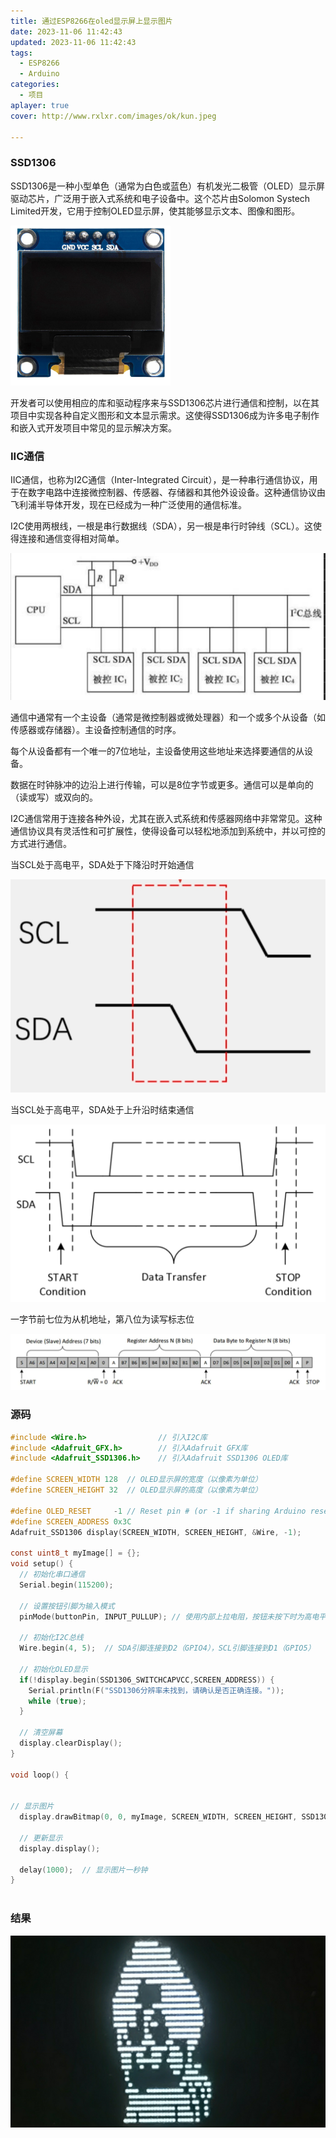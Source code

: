```yaml
---
title: 通过ESP8266在oled显示屏上显示图片
date: 2023-11-06 11:42:43
updated: 2023-11-06 11:42:43
tags:
  - ESP8266
  - Arduino
categories:
  - 项目
aplayer: true
cover: http://www.rxlxr.com/images/ok/kun.jpeg

---
```


###  SSD1306

SSD1306是一种小型单色（通常为白色或蓝色）有机发光二极管（OLED）显示屏驱动芯片，广泛用于嵌入式系统和电子设备中。这个芯片由Solomon Systech Limited开发，它用于控制OLED显示屏，使其能够显示文本、图像和图形。

<img src="./images/ssd1306.webp" style="zoom:25%"/>

开发者可以使用相应的库和驱动程序来与SSD1306芯片进行通信和控制，以在其项目中实现各种自定义图形和文本显示需求。这使得SSD1306成为许多电子制作和嵌入式开发项目中常见的显示解决方案。

### IIC通信

IIC通信，也称为I2C通信（Inter-Integrated Circuit），是一种串行通信协议，用于在数字电路中连接微控制器、传感器、存储器和其他外设设备。这种通信协议由飞利浦半导体开发，现在已经成为一种广泛使用的通信标准。

I2C使用两根线，一根是串行数据线（SDA），另一根是串行时钟线（SCL）。这使得连接和通信变得相对简单。

![](./images/wire.jpg)

通信中通常有一个主设备（通常是微控制器或微处理器）和一个或多个从设备（如传感器或存储器）。主设备控制通信的时序。

每个从设备都有一个唯一的7位地址，主设备使用这些地址来选择要通信的从设备。

数据在时钟脉冲的边沿上进行传输，可以是8位字节或更多。通信可以是单向的（读或写）或双向的。

I2C通信常用于连接各种外设，尤其在嵌入式系统和传感器网络中非常常见。这种通信协议具有灵活性和可扩展性，使得设备可以轻松地添加到系统中，并以可控的方式进行通信。

当SCL处于高电平，SDA处于下降沿时开始通信

![](./images/start.jpg)

当SCL处于高电平，SDA处于上升沿时结束通信

![](./images/data.jpg)

一字节前七位为从机地址，第八位为读写标志位

![](./images/binary.jpg)

### 源码

```c
#include <Wire.h>                // 引入I2C库
#include <Adafruit_GFX.h>        // 引入Adafruit GFX库
#include <Adafruit_SSD1306.h>    // 引入Adafruit SSD1306 OLED库

#define SCREEN_WIDTH 128  // OLED显示屏的宽度（以像素为单位）
#define SCREEN_HEIGHT 32  // OLED显示屏的高度（以像素为单位）

#define OLED_RESET     -1 // Reset pin # (or -1 if sharing Arduino reset pin)
#define SCREEN_ADDRESS 0x3C
Adafruit_SSD1306 display(SCREEN_WIDTH, SCREEN_HEIGHT, &Wire, -1);

const uint8_t myImage[] = {};
void setup() {
  // 初始化串口通信
  Serial.begin(115200);

  // 设置按钮引脚为输入模式
  pinMode(buttonPin, INPUT_PULLUP); // 使用内部上拉电阻，按钮未按下时为高电平

  // 初始化I2C总线
  Wire.begin(4, 5);  // SDA引脚连接到D2（GPIO4），SCL引脚连接到D1（GPIO5）

  // 初始化OLED显示
  if(!display.begin(SSD1306_SWITCHCAPVCC,SCREEN_ADDRESS)) {
    Serial.println(F("SSD1306分辨率未找到，请确认是否正确连接。"));
    while (true);
  }

  // 清空屏幕
  display.clearDisplay();
}

void loop() {


// 显示图片
  display.drawBitmap(0, 0, myImage, SCREEN_WIDTH, SCREEN_HEIGHT, SSD1306_WHITE);

  // 更新显示
  display.display();

  delay(1000);  // 显示图片一秒钟
}



```

### 结果

![](./images/oled.jpg)
